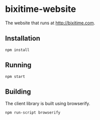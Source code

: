 bixitime-website
===================

The website that runs at http://bixitime.com.

Installation
------------

```
npm install
```

Running
-------

```
npm start
```

Building
--------

The client library is built using browserify.

```
npm run-script browserify
```

